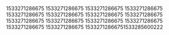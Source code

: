 1533271286675
1533271286675
1533271286675
1533271286675
1533271286675
1533271286675
1533271286675
1533271286675
1533271286675
1533271286675
1533271286675
1533271286675
1533271286675
1533271286675
15332712866751533285600222